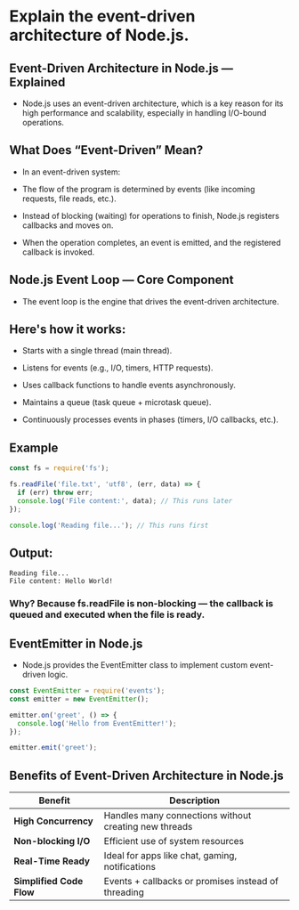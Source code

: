 # Explain the event-driven architecture of Node.js.

## Event-Driven Architecture in Node.js — Explained
- Node.js uses an event-driven architecture, which is a key reason for its high performance and scalability, especially in handling I/O-bound operations.

## What Does “Event-Driven” Mean?
- In an event-driven system:

- The flow of the program is determined by events (like incoming requests, file reads, etc.).

- Instead of blocking (waiting) for operations to finish, Node.js registers callbacks and moves on.

- When the operation completes, an event is emitted, and the registered callback is invoked.

## Node.js Event Loop — Core Component
- The event loop is the engine that drives the event-driven architecture.

## Here's how it works:
- Starts with a single thread (main thread).

- Listens for events (e.g., I/O, timers, HTTP requests).

- Uses callback functions to handle events asynchronously.

- Maintains a queue (task queue + microtask queue).

- Continuously processes events in phases (timers, I/O callbacks, etc.).

## Example
```js
const fs = require('fs');

fs.readFile('file.txt', 'utf8', (err, data) => {
  if (err) throw err;
  console.log('File content:', data); // This runs later
});

console.log('Reading file...'); // This runs first
```

## Output:
```arduino
Reading file...
File content: Hello World!
```

### Why? Because fs.readFile is non-blocking — the callback is queued and executed when the file is ready.

## EventEmitter in Node.js
- Node.js provides the EventEmitter class to implement custom event-driven logic.

```js
const EventEmitter = require('events');
const emitter = new EventEmitter();

emitter.on('greet', () => {
  console.log('Hello from EventEmitter!');
});

emitter.emit('greet');
```

## Benefits of Event-Driven Architecture in Node.js

| Benefit              | Description                                               |
|----------------------|-----------------------------------------------------------|
| **High Concurrency** | Handles many connections without creating new threads     |
| **Non-blocking I/O** | Efficient use of system resources                         |
| **Real-Time Ready**  | Ideal for apps like chat, gaming, notifications           |
| **Simplified Code Flow** | Events + callbacks or promises instead of threading |
